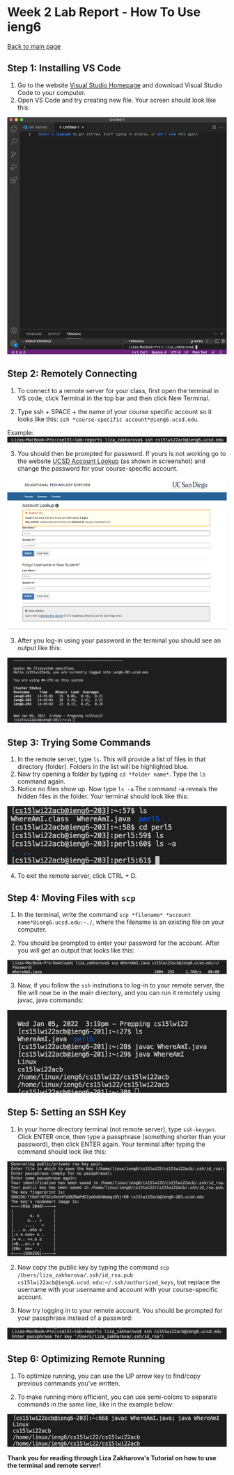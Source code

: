 # Week 2 Lab Report - How To Use ieng6

[Back to main page](index.html)

## Step 1: Installing VS Code
1. Go to the website [Visual Studio Homepage](https://code.visualstudio.com/) and download Visual Studio Code to your computer.
2. Open VS Code and try creating new file. Your screen should look like this:

![Image](vscode_setup1.png)

## Step 2: Remotely Connecting
1. To connect to a remote server for your class, first open the terminal in VS code, click Terminal in the top bar and then click New Terminal. 

2. Type ssh + SPACE + the name of your course specific account so it looks like this: `` ssh *course-specific account*@ieng6.ucsd.edu ``.

Example: ![Image](connecting_screenshot.png)

3. You should then be prompted for password. If yours is not working go to the website [UCSD Account Lookup](https://sdacs.ucsd.edu/~icc/index.php) (as shown in screenshot) and change the password for your course-specific account.

![Image](remotely_connecting2.png)

3. After you log-in using your password in the terminal you should see an output like this:

![Image](remotely_connecting3.png)

## Step 3: Trying Some Commands
1. In the remote server, type `` ls ``. This will provide a list of files in that directory (folder). Folders in the list will be highlighted blue.
2. Now try opening a folder by typing `` cd *folder name* ``. Type the `` ls `` command again.
3. Notice no files show up. Now type `` ls -a ``.The command -a reveals the hidden files in the folder. Your terminal should look like this:

![Image](trying_commands.png)

4. To exit the remote server, click CTRL + D.

## Step 4: Moving Files with `` scp ``
1. In the terminal, write the command `` scp *filename* *account name*@ieng6.ucsd.edu:~./ ``, where the filename is an existing file on your computer.

2. You should be prompted to enter your password for the account. After you will get an output that looks like this:

![Image](scp1.png)

3. Now, if you follow the `` ssh `` instrutions to log-in to your remote server, the file will now be in the main directory, and you can run it remotely using javac, java commands:

![Image](scp.png)

## Step 5: Setting an SSH Key
1. In your home directory terminal (not remote server), type `` ssh-keygen ``. Click ENTER once, then type a passphrase (something shorter than your password), then click ENTER again. Your terminal after typing the command should look like this:

![Image](key1.png)

2. Now copy the public key by typing the command `` scp /Users/liza_zakharova/.ssh/id_rsa.pub cs15lwi22acb@ieng6.ucsd.edu:~/.ssh/authorized_keys ``, but replace the username with your username and account with your course-specific account.

3. Now try logging in to your remote account. You should be prompted for your passphrase instead of a password:

![Image](key2.png)

## Step 6: Optimizing Remote Running
1. To optimize running, you can use the UP arrow key to find/copy previous commands you've written.

2. To make running more efficient, you can use semi-colons to separate commands in the same line, like in the example below:

![Image](efficient.png)

**Thank you for reading through Liza Zakharova's Tutorial on how to use the terminal and remote server!**